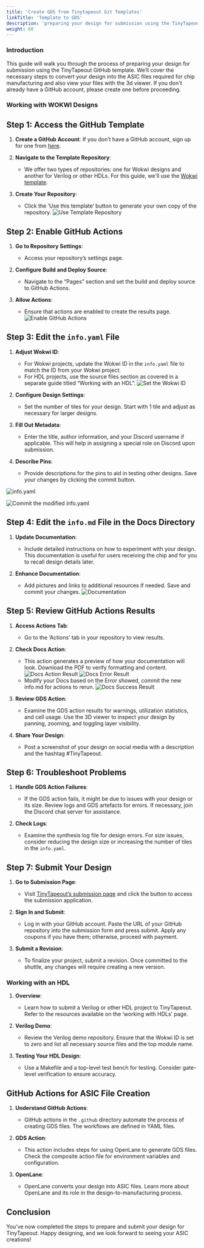 ```yaml
---
title: 'Create GDS from Tinytapeout Git Templates'
linkTitle: 'Template to GDS'
description: 'preparing your design for submission using the TinyTapeout GitHub template'
weight: 60
---
```



### Introduction

This guide will walk you through the process of preparing your design for submission using the TinyTapeout GitHub template. We’ll cover the necessary steps to convert your design into the ASIC files required for chip manufacturing and also view your files with the 3d viewer.
If you don't already have a GitHub account, please create one before proceeding.

### Working with WOKWI Designs

## Step 1: Access the GitHub Template

1. **Create a GitHub Account**: If you don’t have a GitHub account, sign up for one from [here](https://docs.github.com/en/get-started/start-your-journey/creating-an-account-on-github).

2. **Navigate to the Template Repository**: 
   - We offer two types of repositories: one for Wokwi designs and another for Verilog or other HDLs. For this guide, we'll use the [Wokwi template](https://github.com/TinyTapeout/tt08-wokwi-template).

3. **Create Your Repository**:
   - Click the ‘Use this template’ button to generate your own copy of the repository.
![Use Template Repository](images/template.png)
## Step 2: Enable GitHub Actions

1. **Go to Repository Settings**:
   - Access your repository’s settings page.
   
2. **Configure Build and Deploy Source**:
   - Navigate to the “Pages” section and set the build and deploy source to GitHub Actions.

3. **Allow Actions**:
   - Ensure that actions are enabled to create the results page.
![Enable GitHub Actions](images/gitpages.png)
## Step 3: Edit the `info.yaml` File

1. **Adjust Wokwi ID**:
   - For Wokwi projects, update the Wokwi ID in the `info.yaml` file to match the ID from your Wokwi project.
   - For HDL projects, use the source files section as covered in a separate guide titled “Working with an HDL”.
![Set the Wokwi ID](images/WOKWI_Project_ID.png)
2. **Configure Design Settings**:
   - Set the number of tiles for your design. Start with 1 tile and adjust as necessary for larger designs.

3. **Fill Out Metadata**:
   - Enter the title, author information, and your Discord username if applicable. This will help in assigning a special role on Discord upon submission.

4. **Describe Pins**:
   - Provide descriptions for the pins to aid in testing other designs. Save your changes by clicking the commit button.

![info.yaml](images/info_yaml.png) 

![Commit the modified info.yaml](images/commitinfo.png)
## Step 4: Edit the `info.md` File in the Docs Directory

1. **Update Documentation**:
   - Include detailed instructions on how to experiment with your design. This documentation is useful for users receiving the chip and for you to recall design details later.

2. **Enhance Documentation**:
   - Add pictures and links to additional resources if needed. Save and commit your changes.
![Documentation](images/documentation.png)
## Step 5: Review GitHub Actions Results

1. **Access Actions Tab**:
   - Go to the ‘Actions’ tab in your repository to view results.

2. **Check Docs Action**:
   - This action generates a preview of how your documentation will look. Download the PDF to verify formatting and content.
![Docs Action Result](images/CheckActions.png)
![Docs Error Result](images/checkerrors.png)
   - Modify your Docs based on the Error showed, commit the new info.md for actions to rerun.
![Docs Success Result](images/changes_docscheck_success.png)
3. **Review GDS Action**:
   - Examine the GDS action results for warnings, utilization statistics, and cell usage. Use the 3D viewer to inspect your design by panning, zooming, and toggling layer visibility. 

4. **Share Your Design**:
   - Post a screenshot of your design on social media with a description and the hashtag #TinyTapeout.

## Step 6: Troubleshoot Problems

1. **Handle GDS Action Failures**:
   - If the GDS action fails, it might be due to issues with your design or its size. Review logs and GDS artefacts for errors. If necessary, join the Discord chat server for assistance.

2. **Check Logs**:
   - Examine the synthesis log file for design errors. For size issues, consider reducing the design size or increasing the number of tiles in the `info.yaml`.

## Step 7: Submit Your Design

1. **Go to Submission Page**:
   - Visit [TinyTapeout’s submission page](https://tinytapeout.com) and click the button to access the submission application.

2. **Sign In and Submit**:
   - Log in with your GitHub account. Paste the URL of your GitHub repository into the submission form and press submit. Apply any coupons if you have them; otherwise, proceed with payment.

3. **Submit a Revision**:
   - To finalize your project, submit a revision. Once committed to the shuttle, any changes will require creating a new version.


### Working with an HDL

1. **Overview**:
   - Learn how to submit a Verilog or other HDL project to TinyTapeout. Refer to the resources available on the ‘working with HDLs’ page.

2. **Verilog Demo**:
   - Review the Verilog demo repository. Ensure that the Wokwi ID is set to zero and list all necessary source files and the top module name.

3. **Testing Your HDL Design**:
   - Use a Makefile and a top-level test bench for testing. Consider gate-level verification to ensure accuracy.

## GitHub Actions for ASIC File Creation

1. **Understand GitHub Actions**:
   - GitHub actions in the `.github` directory automate the process of creating GDS files. The workflows are defined in YAML files.

2. **GDS Action**:
   - This action includes steps for using OpenLane to generate GDS files. Check the composite action file for environment variables and configuration.

3. **OpenLane**:
   - OpenLane converts your design into ASIC files. Learn more about OpenLane and its role in the design-to-manufacturing process.

## Conclusion

You’ve now completed the steps to prepare and submit your design for TinyTapeout. Happy designing, and we look forward to seeing your ASIC creations!
